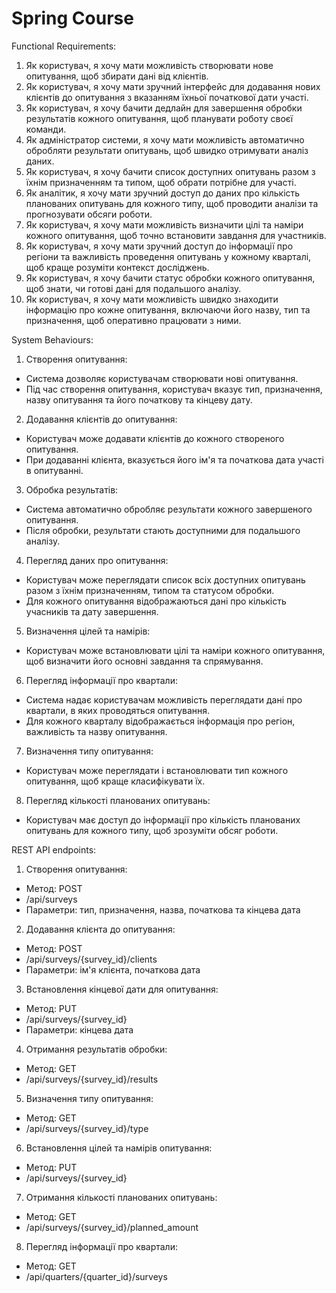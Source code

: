 # Spring Course
Functional Requirements:
1. Як користувач, я хочу мати можливість створювати нове опитування, щоб збирати дані від клієнтів.
2. Як користувач, я хочу мати зручний інтерфейс для додавання нових клієнтів до опитування з вказанням їхньої початкової дати участі.
3. Як користувач, я хочу бачити дедлайн для завершення обробки результатів кожного опитування, щоб планувати роботу своєї команди.
4. Як адміністратор системи, я хочу мати можливість автоматично обробляти результати опитувань, щоб швидко отримувати аналіз даних.
5. Як користувач, я хочу бачити список доступних опитувань разом з їхнім призначенням та типом, щоб обрати потрібне для участі.
6. Як аналітик, я хочу мати зручний доступ до даних про кількість планованих опитувань для кожного типу, щоб проводити аналізи та прогнозувати обсяги роботи.
7. Як користувач, я хочу мати можливість визначити цілі та наміри кожного опитування, щоб точно встановити завдання для участників.
8. Як користувач, я хочу мати зручний доступ до інформації про регіони та важливість проведення опитувань у кожному кварталі, щоб краще розуміти контекст досліджень.
9. Як користувач, я хочу бачити статус обробки кожного опитування, щоб знати, чи готові дані для подальшого аналізу.
10. Як користувач, я хочу мати можливість швидко знаходити інформацію про кожне опитування, включаючи його назву, тип та призначення, щоб оперативно працювати з ними.

System Behaviours:
1. Створення опитування:
- Система дозволяє користувачам створювати нові опитування.
- Під час створення опитування, користувач вказує тип, призначення, назву опитування та його початкову та кінцеву дату.
2. Додавання клієнтів до опитування:
- Користувач може додавати клієнтів до кожного створеного опитування.
- При додаванні клієнта, вказується його ім'я та початкова дата участі в опитуванні.
3. Обробка результатів:
- Система автоматично обробляє результати кожного завершеного опитування.
- Після обробки, результати стають доступними для подальшого аналізу.
4. Перегляд даних про опитування:
- Користувач може переглядати список всіх доступних опитувань разом з їхнім призначенням, типом та статусом обробки.
- Для кожного опитування відображаються дані про кількість учасників та дату завершення.
5. Визначення цілей та намірів:
- Користувач може встановлювати цілі та наміри кожного опитування, щоб визначити його основні завдання та спрямування.
6. Перегляд інформації про квартали:
- Система надає користувачам можливість переглядати дані про квартали, в яких проводяться опитування.
- Для кожного кварталу відображається інформація про регіон, важливість та назву опитування.
7. Визначення типу опитування:
- Користувач може переглядати і встановлювати тип кожного опитування, щоб краще класифікувати їх.
8. Перегляд кількості планованих опитувань:
- Користувач має доступ до інформації про кількість планованих опитувань для кожного типу, щоб зрозуміти обсяг роботи.

REST API endpoints:
1. Створення опитування:
- Метод: POST
- /api/surveys
- Параметри: тип, призначення, назва, початкова та кінцева дата
2. Додавання клієнта до опитування:
- Метод: POST
- /api/surveys/{survey_id}/clients
- Параметри: ім'я клієнта, початкова дата
3. Встановлення кінцевої дати для опитування:
- Метод: PUT
- /api/surveys/{survey_id}
- Параметри: кінцева дата
4. Отримання результатів обробки:
- Метод: GET
- /api/surveys/{survey_id}/results
5. Визначення типу опитування:
- Метод: GET
- /api/surveys/{survey_id}/type
6. Встановлення цілей та намірів опитування:
- Метод: PUT
- /api/surveys/{survey_id}
7. Отримання кількості планованих опитувань:
- Метод: GET
- /api/surveys/{survey_id}/planned_amount
8. Перегляд інформації про квартали:
- Метод: GET
- /api/quarters/{quarter_id}/surveys
